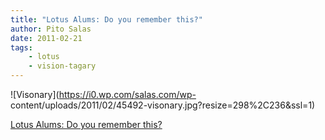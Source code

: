 ```yaml
---
title: "Lotus Alums: Do you remember this?"
author: Pito Salas
date: 2011-02-21
tags:
    - lotus
    - vision-tagary
---
```




![Visonary](https://i0.wp.com/salas.com/wp-
content/uploads/2011/02/45492-visonary.jpg?resize=298%2C236&ssl=1)


[Lotus Alums: Do you remember this?](None)
